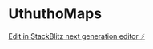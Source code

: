 # UthuthoMaps

[Edit in StackBlitz next generation editor ⚡️](https://stackblitz.com/~/github.com/MogammadShaqeelless16/UthuthoMaps)